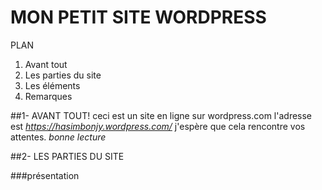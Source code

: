 # MON PETIT SITE WORDPRESS

PLAN
1. Avant tout
2. Les parties du site
3. Les éléments
4. Remarques


##1- AVANT TOUT!
  ceci est un site en ligne sur wordpress.com
  l'adresse est *https://hasimbonjy.wordpress.com/*
  j'espère que cela rencontre vos attentes.
  _bonne lecture_
  
##2- LES PARTIES DU SITE

   ###présentation

  
  


